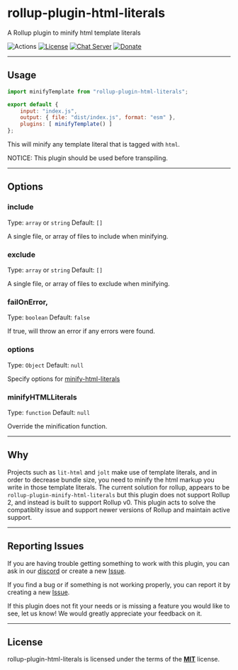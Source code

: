 # rollup-plugin-html-literals
A Rollup plugin to minify html template literals

![Actions](https://github.com/jleeson/rollup-plugin-html-literals/workflows/build/badge.svg)
[![License](https://img.shields.io/badge/license-MIT-green.svg)](https://github.com/jleeson/rollup-plugin-html-literals/blob/master/LICENSE)
[![Chat Server](https://img.shields.io/badge/chat-on%20discord-7289da.svg)](https://discord.gg/AA7qukU)
[![Donate](https://img.shields.io/badge/patreon-donate-green.svg)](https://www.patreon.com/outwalkstudios)

---

## Usage

```js
import minifyTemplate from "rollup-plugin-html-literals";

export default {
    input: "index.js",
    output: { file: "dist/index.js", format: "esm" },
    plugins: [ minifyTemplate() ]
};
```

This will minify any template literal that is tagged with `html`.

NOTICE: This plugin should be used before transpiling.

---

## Options

### include

Type: `array` or `string`
Default: `[]`

A single file, or array of files to include when minifying.

### exclude

Type: `array` or `string`
Default: `[]`

A single file, or array of files to exclude when minifying.

### failOnError,

Type: `boolean`
Default: `false`

If true, will throw an error if any errors were found.

### options

Type: `Object`
Default: `null`

Specify options for [minify-html-literals](https://www.npmjs.com/package/minify-html-literals)

### minifyHTMLLiterals

Type: `function`
Default: `null`

Override the minification function.

---

## Why

Projects such as `lit-html` and `jolt` make use of template literals, and in order to decrease bundle size,
you need to minify the html markup you write in those template literals. The current solution for rollup, appears to be
`rollup-plugin-minify-html-literals` but this plugin does not support Rollup 2, and instead is built to support Rollup v0.
This plugin acts to solve the compatiblity issue and support newer versions of Rollup and maintain active support.

---

## Reporting Issues

If you are having trouble getting something to work with this plugin, you can ask in our [discord](https://discord.gg/AA7qukU) or create a new [Issue](https://github.com/jleeson/rollup-plugin-html-literals/issues).

If you find a bug or if something is not working properly, you can report it by creating a new [Issue](https://github.com/jleeson/rollup-plugin-html-literals/issues).

If this plugin does not fit your needs or is missing a feature you would like to see, let us know! We would greatly appreciate your feedback on it.

---

## License

rollup-plugin-html-literals is licensed under the terms of the [**MIT**](https://github.com/jleeson/rollup-plugin-html-literals/blob/master/LICENSE) license.


